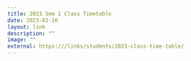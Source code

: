 ```yaml
---
title: 2023 Sem 1 Class Timetable
date: 2023-02-16
layout: link
description: ""
image: ""
external: https:///links/students/2023-class-time-table/
---
```


